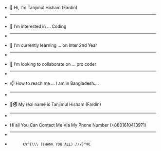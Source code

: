 - 👋 Hi, I’m Tanjimul Hisham (Fardin)
- <hr>
- 👀 I’m interested in ... Coding
- <hr>
- 🌱 I’m currently learning ... on Inter 2nd Year
- <hr>
- 💞️ I’m looking to collaborate on ... pro coder
- <hr>
- 📫 How to reach me ... I am in Bangladesh....
- <hr>
- 🔽🚭 My real name is Tanjimul Hisham (Fardin)
- <hr>
- Hi all You Can Contact Me Via My Phone Number (+8801610413971)
- <hr>
-           €¥^{\\\ (THANK YOU ALL) ///}^¥€

<!---
Codexload/Codexload is a ✨ special ✨ repository because its `README.md` (this file) appears on your GitHub profile.
You can click the Preview link to take a look at your changes.
--->

